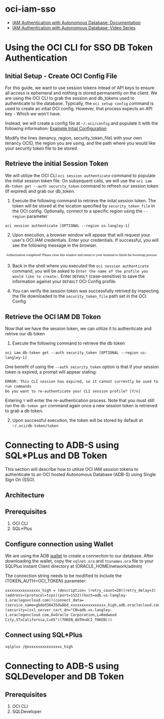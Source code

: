 # oci-iam-sso

- [IAM Authentication with Autonomous Database: Documentation](https://docs.oracle.com/en-us/iaas/autonomous-database-serverless/doc/manage-users-iam.html)
- [IAM Authentication with Autonomous Database: Video Series](https://www.youtube.com/playlist?list=PLdtXkK5KBY5600tYKz2ZJFMGyqn6wWeK0)

# Using the OCI CLI for SSO DB Token Authentication

## Initial Setup - Create OCI Config File
For this guide, we want to use session tokens intead of API keys to ensure all access is ephemeral and nothing is stored permanently on the client. We are using the OCI CLI to grab the session and db_tokens used to authenticate to the database. Typically, the `oci setup config` command is used to create an intial OCI config. However, that process expects an API key - Which we won't have.

Instead, we will create a config file at `~/.oci/config` and populate it with the following information:
[Example Intial Configuration](example-config-initial)

Modify the lines (tenancy, region, security_token_file) with your own tenancy OCID, the region you are using, and the path where you would like your security token file to be stored.

## Retrieve the initial Session Token

We will utilize the OCI CLI `oci session authenticate` command to populate the initial session token file. On subsequent calls, we will use the `oci iam db-token get --auth security_token` command to refresh our session token (If expired) and grab our db_token.

1. Execute the following command to retrieve the inital session token. The token will be stored at the location specified by `security_token_file` in the OCI config. Optionally, connect to a specific region using the `--region` parameter

```
oci session authenticate [OPTIONAL --region us-langley-1]
```

2. Upon execution, a browser window will appear that will request your user's OCI IAM credentials. Enter your credentials. If successful, you will see the following message in the browser.

![Authorization completed](images/browser_authorization_complete.png)

3. Back in the shell where you executed the `oci session authenticate` command, you will be asked to `Enter the name of the profile you would like to create:`. Enter `DEFAULT` (case-sensitive) to save the information against your `DEFAULT` OCI Config profile.

4. You can verify the session token was successfully retrived by inspecting the file downloaded to the `security_token_file` path set in the OCI Config

## Retrieve the OCI IAM DB Token

Now that we have the session token, we can utilize it to authenticate and retrive our db token

1. Execute the following command to retrieve the db token

```
oci iam db-token get --auth security_token [OPTIONAL --region us-langley-1]
```

One benefit of using the `--auth security_token` option is that if your session token is expired, a prompt will appear stating:

```
ERROR: This CLI session has expired, so it cannot currently be used to run commands
Do you want to re-authenticate your CLI session profile? [Y/n]
```

Entering `Y` will enter the re-authentication process. Note that you must still run the `db-token get` command again once a new session token is retrieved to grab a db token.

2. Upon successful execution, the token will be stored by default at `~/.oci/db-token/token`

# Connecting to ADB-S using SQL*PLus and DB Token
This section will describe how to utilize OCI IAM session tokens to authenticate to an OCI hosted Autonomous Database (ADB-S) using Single Sign On (SSO).

## Architecture
<Insert Architecture here>

## Prerequisites
1. OCI CLI
1. SQL*Plus

## Configure connection using Wallet
We are using the ADB [wallet](https://docs.oracle.com/en/cloud/paas/autonomous-database/serverless/adbsb/connect-download-wallet.html) to create a connection to our database. After downloading the wallet, copy the `sqlnet.ora` and `tnsnames.ora` file to your SQLPlus Instant Client directory at (ORACLE_HOME/network/admin)

The connection string needs to be modified to include the (TOKEN_AUTH=OCI_TOKEN) parameter:

```
xxxxxxxxxxxxxxxx_high = (description= (retry_count=20)(retry_delay=3)(address=(protocol=tcps)(port=1522)(host=adb.us-langley-1.oraclegovcloud.com))(connect_data=(service_name=gbded38435da8bd_xxxxxxxxxxxxxxxx_high.adb.oraclecloud.com))(security=(ssl_server_cert_dn="CN=adb.us-langley-1.oraclegovcloud.com,O=Oracle Corporation,L=Redwood City,ST=California,C=US")(TOKEN_AUTH=OCI_TOKEN)))
```

## Connect using SQL*Plus

```
sqlplus /@xxxxxxxxxxxxxxxx_high
```

# Connecting to ADB-S using SQLDeveloper and DB Token

## Prerequisites
1. OCI CLI
1. SQLDeveloper